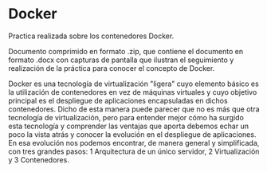 # Docker
Practica realizada sobre los contenedores Docker.

Documento comprimido en formato .zip, que contiene el documento en formato .docx con capturas de pantalla que ilustran el seguimiento y realización de la práctica para 
conocer el concepto de Docker.

Docker es una tecnología de virtualización "ligera" cuyo elemento básico es la utilización de contenedores en vez de máquinas virtuales y cuyo objetivo principal es el despliegue de aplicaciones encapsuladas en dichos contenedores. Dicho de esta manera puede parecer que no es más que otra tecnología de virtualización, pero para 
entender mejor cómo ha surgido esta tecnología y comprender las ventajas que aporta debemos  echar un poco la vista atrás y conocer la evolución en el despliegue de aplicaciones. En esa evolución nos podemos encontrar, de manera general y simplificada, con tres grandes pasos: 1 Arquitectura de un único servidor, 2 Virtualización y 
3 Contenedores.
